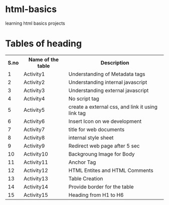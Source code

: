 # html-basics
learning html basics projects

# Tables of heading

<table>
  <tr>
    <th>S.no</th>
    <th>Name of the table</th>
    <th>Description</th>
    <tr>
      <td>1</td>
      <td>Activity1</td>
      <td>Understanding of Metadata tags</td>
    </tr>
  <tr>
      <td>2</td>
      <td>Activity2</td>
      <td>Understanding internal javascript</td>
    </tr>
  <tr>
      <td>3</td>
      <td>Activity3</td>
      <td>Understanding external javascript</td>
    </tr>
  <tr>
      <td>4</td>
      <td>Activity4</td>
      <td>No script tag</td>
    </tr>
    <tr>
      <td>5</td>
      <td>Activity5</td>
      <td>create a external css, and link it using link tag</td>
    </tr>
    <tr>
      <td>6</td>
      <td>Activity6</td>
      <td>Insert Icon on we development</td>
    </tr>
    <tr>
      <td>7</td>
      <td>Activity7</td>
      <td>title for web documents</td>
    </tr>
    <tr>
      <td>8</td>
      <td>Activity8</td>
      <td>internal style sheet</td>
    </tr>
    <tr>
      <td>9</td>
      <td>Activity9</td>
      <td>Redirect web page after 5 sec</td>
    </tr>
     <tr>
      <td>10</td>
      <td>Activity10</td>
      <td>Backgroung Image for Body</td>
    </tr>
    <tr>
      <td>11</td>
      <td>Activity11</td>
      <td>Anchor Tag</td>
    </tr>
    <tr>
      <td>12</td>
      <td>Activity12</td>
      <td>HTML Entites and HTML Comments</td>
    </tr>
    <tr>
      <td>13</td>
      <td>Activity13</td>
      <td>Table Creation</td>
    </tr>
    <tr>
      <td>14</td>
      <td>Activity14</td>
      <td>Provide border for the table</td>
    </tr>
    <tr>
      <td>15</td>
      <td>Activity15</td>
      <td>Heading from H1 to H6</td>
    </tr>
  </tr>
</table>
